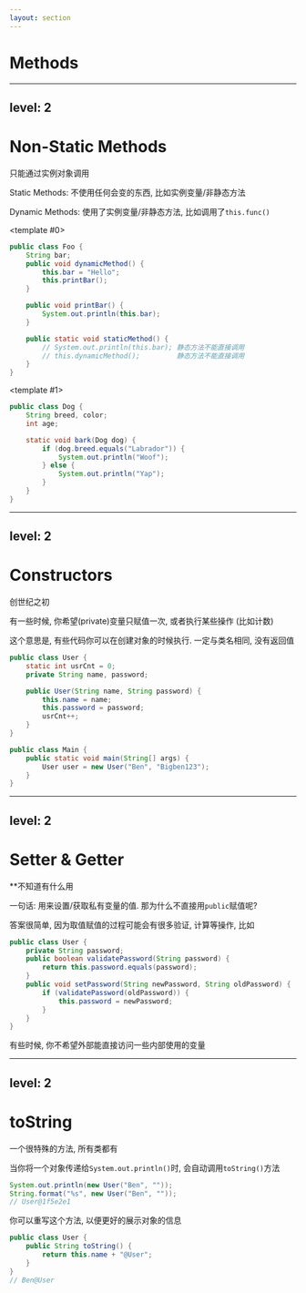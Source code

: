 ```yaml
---
layout: section
---
```

# Methods

---
level: 2
---
# Non-Static Methods
只能通过实例对象调用

Static Methods: 不使用任何<span v-mark.red=0>会变</span>的东西, 比如实例变量/非静态方法

Dynamic Methods: 使用了实例变量/非静态方法, 比如调用了`this.func()`

<v-switch>

<template #0>

```java
public class Foo {
    String bar;
    public void dynamicMethod() {
        this.bar = "Hello";
        this.printBar();
    }

    public void printBar() {
        System.out.println(this.bar);
    }

    public static void staticMethod() {
        // System.out.println(this.bar); 静态方法不能直接调用
        // this.dynamicMethod();         静态方法不能直接调用
    }
}
```

</template>

<template #1>

```java
public class Dog {
    String breed, color;
    int age;

    static void bark(Dog dog) { 
        if (dog.breed.equals("Labrador")) {
            System.out.println("Woof");
        } else {
            System.out.println("Yap");
        }
    }
}
```

</template>
</v-switch>

---
level: 2
---
# Constructors
创世纪之初

有一些时候, 你希望(private)变量只赋值一次, 或者执行某些操作 (比如计数)

这个意思是, 有些代码你可以在创建对象的时候执行.
一定与<span v-mark.red=0>类名相同, 没有返回值</span>

```java
public class User { 
    static int usrCnt = 0;
    private String name, password;

    public User(String name, String password) {
        this.name = name;
        this.password = password;
        usrCnt++;
    }
}

public class Main {
    public static void main(String[] args) {
        User user = new User("Ben", "Bigben123");
    }
}
```

---
level: 2
---
# Setter & Getter
**不知道有什么用

一句话: 用来设置/获取私有变量的值. 那为什么不直接用`public`赋值呢?

答案很简单, 因为取值赋值的过程可能会有很多验证, 计算等操作, 比如

```java
public class User {
    private String password;
    public boolean validatePassword(String password) {
        return this.password.equals(password);
    }
    public void setPassword(String newPassword, String oldPassword) {
        if (validatePassword(oldPassword)) {
            this.password = newPassword;
        }
    }
}
```

有些时候, 你不希望外部能直接访问一些内部使用的变量

---
level: 2
---
# toString
一个很特殊的方法, 所有类都有

当你将一个对象传递给`System.out.println()`时, 会自动调用`toString()`方法

```java
System.out.println(new User("Ben", ""));
String.format("%s", new User("Ben", ""));
// User@1f5e2e1
```

你可以重写这个方法, 以便更好的展示对象的信息

```java
public class User {
    public String toString() {
        return this.name + "@User";
    }
}
// Ben@User
```
